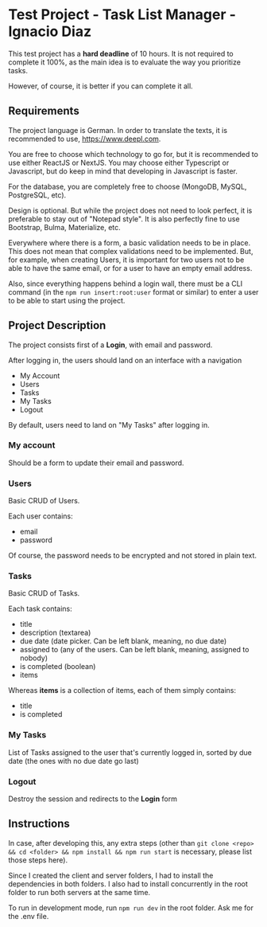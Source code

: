 # Test Project - Task List Manager - Ignacio Diaz

This test project has a **hard deadline** of 10 hours. It is not required to complete it 100%, as the main idea is to evaluate the way you prioritize tasks.

However, of course, it is better if you can complete it all.

## Requirements

The project language is German. In order to translate the texts, it is recommended to use, https://www.deepl.com.

You are free to choose which technology to go for, but it is recommended to use either ReactJS or NextJS. You may choose either Typescript or Javascript, but do keep in mind that developing in Javascript is faster.

For the database, you are completely free to choose (MongoDB, MySQL, PostgreSQL, etc).

Design is optional. But while the project does not need to look perfect, it is preferable to stay out of "Notepad style". It is also perfectly fine to use Bootstrap, Bulma, Materialize, etc.

Everywhere where there is a form, a basic validation needs to be in place. This does not mean that complex validations need to be implemented. But, for example, when creating Users, it is important for two users not to be able to have the same email, or for a user to have an empty email address.

Also, since everything happens behind a login wall, there must be a CLI command (in the `npm run insert:root:user` format or similar) to enter a user to be able to start using the project.

## Project Description

The project consists first of a **Login**, with email and password.

After logging in, the users should land on an interface with a navigation

- My Account
- Users
- Tasks
- My Tasks
- Logout

By default, users need to land on "My Tasks" after logging in.

### My account

Should be a form to update their email and password.

### Users

Basic CRUD of Users.

Each user contains:

- email
- password

Of course, the password needs to be encrypted and not stored in plain text.

### Tasks

Basic CRUD of Tasks.

Each task contains:

- title
- description (textarea)
- due date (date picker. Can be left blank, meaning, no due date)
- assigned to (any of the users. Can be left blank, meaning, assigned to nobody)
- is completed (boolean)
- items

Whereas **items** is a collection of items, each of them simply contains:

- title
- is completed

### My Tasks

List of Tasks assigned to the user that's currently logged in, sorted by due date (the ones with no due date go last)

### Logout

Destroy the session and redirects to the **Login** form

## Instructions

In case, after developing this, any extra steps (other than `git clone <repo> && cd <folder> && npm install && npm run start` is necessary, please list those steps here).

Since I created the client and server folders, I had to install the dependencies in both folders. I also had to install concurrently in the root folder to run both servers at the same time.

To run in development mode, run `npm run dev` in the root folder. Ask me for the .env file.
